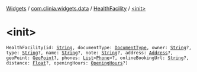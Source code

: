 [Widgets](../../index.md) / [com.clinia.widgets.data](../index.md) / [HealthFacility](index.md) / [&lt;init&gt;](./-init-.md)

# &lt;init&gt;

`HealthFacility(id: `[`String`](https://kotlinlang.org/api/latest/jvm/stdlib/kotlin/-string/index.html)`, documentType: `[`DocumentType`](../-document-type/index.md)`, owner: `[`String`](https://kotlinlang.org/api/latest/jvm/stdlib/kotlin/-string/index.html)`?, type: `[`String`](https://kotlinlang.org/api/latest/jvm/stdlib/kotlin/-string/index.html)`?, name: `[`String`](https://kotlinlang.org/api/latest/jvm/stdlib/kotlin/-string/index.html)`?, note: `[`String`](https://kotlinlang.org/api/latest/jvm/stdlib/kotlin/-string/index.html)`?, address: `[`Address`](../-address/index.md)`?, geoPoint: `[`GeoPoint`](../-geo-point/index.md)`?, phones: `[`List`](https://kotlinlang.org/api/latest/jvm/stdlib/kotlin.collections/-list/index.html)`<`[`Phone`](../-phone/index.md)`>?, onlineBookingUrl: `[`String`](https://kotlinlang.org/api/latest/jvm/stdlib/kotlin/-string/index.html)`?, distance: `[`Float`](https://kotlinlang.org/api/latest/jvm/stdlib/kotlin/-float/index.html)`?, openingHours: `[`OpeningHours`](../-opening-hours/index.md)`?)`